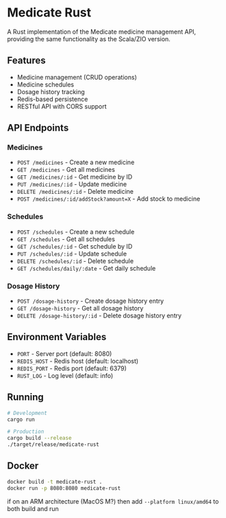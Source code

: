 # Medicate Rust

A Rust implementation of the Medicate medicine management API, providing the same functionality as the Scala/ZIO version.

## Features

- Medicine management (CRUD operations)
- Medicine schedules
- Dosage history tracking
- Redis-based persistence
- RESTful API with CORS support

## API Endpoints

### Medicines
- `POST /medicines` - Create a new medicine
- `GET /medicines` - Get all medicines
- `GET /medicines/:id` - Get medicine by ID
- `PUT /medicines/:id` - Update medicine
- `DELETE /medicines/:id` - Delete medicine
- `POST /medicines/:id/addStock?amount=X` - Add stock to medicine

### Schedules
- `POST /schedules` - Create a new schedule
- `GET /schedules` - Get all schedules
- `GET /schedules/:id` - Get schedule by ID
- `PUT /schedules/:id` - Update schedule
- `DELETE /schedules/:id` - Delete schedule
- `GET /schedules/daily/:date` - Get daily schedule

### Dosage History
- `POST /dosage-history` - Create dosage history entry
- `GET /dosage-history` - Get all dosage history
- `DELETE /dosage-history/:id` - Delete dosage history entry

## Environment Variables

- `PORT` - Server port (default: 8080)
- `REDIS_HOST` - Redis host (default: localhost)
- `REDIS_PORT` - Redis port (default: 6379)
- `RUST_LOG` - Log level (default: info)

## Running

```bash
# Development
cargo run

# Production
cargo build --release
./target/release/medicate-rust
```

## Docker

```bash
docker build -t medicate-rust .
docker run -p 8080:8080 medicate-rust
``` 

if on an ARM architecture (MacOS M?) then add `--platform linux/amd64` to both build and run